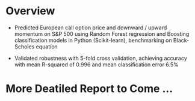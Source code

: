 # Overview

- Predicted European call option price and downward / upward momentum on S&P 500 using Random Forest regression and Boosting classification models in Python (Scikit-learn), benchmarking on Black-Scholes equation 

- Validated robustness with 5-fold cross validation, achieving accuracy with mean R-squared of 0.996 and mean classification error 6.5%

# More Deatiled Report to Come ...
